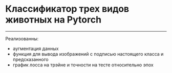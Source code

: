 # Классификатор трех видов животных на Pytorch
---
Реализованны:
* аугментация данных
* функция для вывода изображений с подписью настоящего класса и предсказанного
* график лосса на трэйне и точности на тесте относительно эпох

